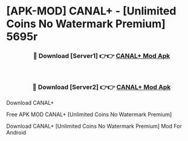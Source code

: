 # [APK-MOD] CANAL+ - [Unlimited Coins No Watermark Premium] 5695r



<div align="center">
<h3>🔴 Download [Server1] 👉👉 <a href="https://momento.my/?title=CANAL+">CANAL+ Mod Apk</a></h3><br>

<h3>🔴 Download [Server2] 👉👉 <a href="https://momento.my/?title=CANAL+">CANAL+ Mod Apk</a></h3>
</div>



Download CANAL+ 

Free APK MOD CANAL+ [Unlimited Coins No Watermark Premium]

Download CANAL+ [Unlimited Coins No Watermark Premium] Mod For Android
